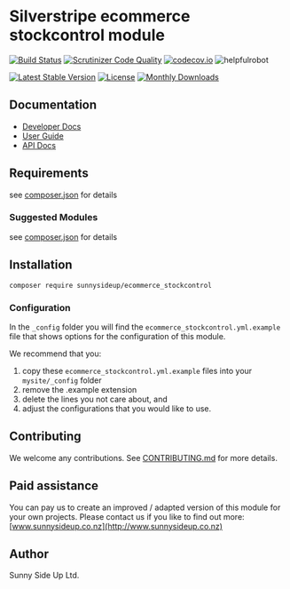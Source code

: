 # Silverstripe ecommerce stockcontrol module
[![Build Status](https://travis-ci.org/sunnysideup/silverstripe-ecommerce_stockcontrol.svg?branch=master)](https://travis-ci.org/sunnysideup/silverstripe-ecommerce_stockcontrol)
[![Scrutinizer Code Quality](https://scrutinizer-ci.com/g/sunnysideup/silverstripe-ecommerce_stockcontrol/badges/quality-score.png?b=master)](https://scrutinizer-ci.com/g/sunnysideup/silverstripe-ecommerce_stockcontrol/?branch=master)
[![codecov.io](https://codecov.io/github/sunnysideup/silverstripe-ecommerce_stockcontrol/coverage.svg?branch=master)](https://codecov.io/github/sunnysideup/silverstripe-ecommerce_stockcontrol?branch=master)
![helpfulrobot](https://helpfulrobot.io/sunnysideup/ecommerce_stockcontrol/badge)

[![Latest Stable Version](https://poser.pugx.org/sunnysideup/ecommerce_stockcontrol/version)](https://packagist.org/packages/sunnysideup/ecommerce_stockcontrol)
[![License](https://poser.pugx.org/sunnysideup/ecommerce_stockcontrol/license)](https://packagist.org/packages/sunnysideup/ecommerce_stockcontrol)
[![Monthly Downloads](https://poser.pugx.org/sunnysideup/ecommerce_stockcontrol/d/monthly)](https://packagist.org/packages/sunnysideup/ecommerce_stockcontrol)


## Documentation



 * [Developer Docs](docs/en/INDEX.md)
 * [User Guide](docs/en/userguide.md)
 * [API Docs](http://docs.ssmods.com/sunnysideup/ecommerce_stockcontrol/classes.xhtml)

## Requirements



see [composer.json](composer.json) for details

### Suggested Modules



see [composer.json](composer.json) for details


## Installation


```
composer require sunnysideup/ecommerce_stockcontrol
```

### Configuration



In the `_config` folder you will find the `ecommerce_stockcontrol.yml.example`
file that shows options for the configuration of this module.

We recommend that you:

  1. copy these `ecommerce_stockcontrol.yml.example` files into your
`mysite/_config` folder
  2. remove the .example extension
  3. delete the lines you not care about, and
  4. adjust the configurations that you would like to use.


## Contributing



We welcome any contributions. See [CONTRIBUTING.md](CONTRIBUTING.md) for more details.

## Paid assistance



You can pay us to create an improved / adapted version of this module for your own projects.  Please contact us if you like to find out more: [www.sunnysideup.co.nz](http://www.sunnysideup.co.nz)

## Author



Sunny Side Up Ltd.
